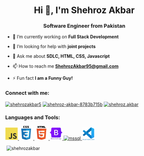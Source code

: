 <h1 align="center">Hi 👋, I'm Shehroz Akbar</h1>
<h3 align="center">Software Engineer from Pakistan</h3>

- 🔭 I’m currently working on **Full Stack Development**

<!-- - 🌱 I’m currently learning **Data Structure & Algorithms** -->

- 🤝 I’m looking for help with **joint projects**

- 💬 Ask me about **SDLC, HTML, CSS, Javascript**

- 📫 How to reach me **ShehrozAkbar95@gmail.com**

- ⚡ Fun fact **I am a Funny Guy!**

<h3 align="left">Connect with me:</h3>
<p align="left">
<a href="https://twitter.com/shehrozakbar5" target="blank"><img align="center" src="https://raw.githubusercontent.com/rahuldkjain/github-profile-readme-generator/master/src/images/icons/Social/twitter.svg" alt="shehrozakbar5" height="30" width="40" /></a>
<a href="https://linkedin.com/in/shehroz-akbar-8783b715b" target="blank"><img align="center" src="https://raw.githubusercontent.com/rahuldkjain/github-profile-readme-generator/master/src/images/icons/Social/linked-in-alt.svg" alt="shehroz-akbar-8783b715b" height="30" width="40" /></a>
<a href="https://instagram.com/shehroz.akbar" target="blank"><img align="center" src="https://raw.githubusercontent.com/rahuldkjain/github-profile-readme-generator/master/src/images/icons/Social/instagram.svg" alt="shehroz.akbar" height="30" width="40" /></a>
</p>

<h3 align="left">Languages and Tools:</h3>
<p align="left"> <a href="https://www.w3schools.com/cpp/" target="_blank" rel="noreferrer"> <img src="https://github.com/devicons/devicon/blob/master/icons/javascript/javascript-original.svg" alt="javascript" width="40" height="40"/> </a> <a href="/" target="_blank" rel="noreferrer"> <img src="https://raw.githubusercontent.com/devicons/devicon/master/icons/css3/css3-original-wordmark.svg" alt="css3" width="45" height="45"/> </a> <a href="https://www.w3.org/html/" target="_blank" rel="noreferrer"> <img src="https://raw.githubusercontent.com/devicons/devicon/master/icons/html5/html5-original-wordmark.svg" alt="html5" width="45" height="45"/> </a> <a href="/" target="_blank" rel="noreferrer"> <img src="https://github.com/devicons/devicon/blob/master/icons/bootstrap/bootstrap-original-wordmark.svg" alt="java" width="40" height="40"/> </a> <a href="https://www.microsoft.com/en-us/sql-server" target="_blank" rel="noreferrer"> <img src="https://www.svgrepo.com/show/303229/microsoft-sql-server-logo.svg" alt="mssql" width="40" height="40"/> </a> <a href="/" target="_blank" rel="noreferrer"> <img src="https://github.com/devicons/devicon/blob/master/icons/vscode/vscode-original-wordmark.svg" alt="vscode" width="40" height="40"/> </a> </p>

<p>&nbsp;<img align="center" src="https://github-readme-stats.vercel.app/api?username=shehrozakbar&show_icons=true&locale=en" alt="shehrozakbar" /></p>
<!--    <p><img align="center" src="https://github-readme-streak-stats.herokuapp.com/?user=shehrozakbar&" alt="shehrozakbar" /></p> -->
 
